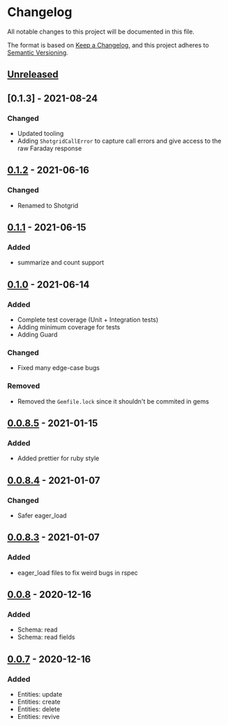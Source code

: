 # Changelog
All notable changes to this project will be documented in this file.

The format is based on [Keep a Changelog](https://keepachangelog.com/en/1.0.0/),
and this project adheres to [Semantic Versioning](https://semver.org/spec/v2.0.0.html).

## [Unreleased]

## [0.1.3] - 2021-08-24
### Changed
- Updated tooling
- Adding `ShotgridCallError` to capture call errors and give access to the raw Faraday response

## [0.1.2] - 2021-06-16
### Changed
- Renamed to Shotgrid

## [0.1.1] - 2021-06-15
### Added
- summarize and count support

## [0.1.0] - 2021-06-14
### Added
- Complete test coverage (Unit + Integration tests)
- Adding minimum coverage for tests
- Adding Guard

### Changed
- Fixed many edge-case bugs

### Removed
- Removed the `Gemfile.lock` since it shouldn't be commited in gems

## [0.0.8.5] - 2021-01-15
### Added
- Added prettier for ruby style

## [0.0.8.4] - 2021-01-07
### Changed
- Safer eager_load

## [0.0.8.3] - 2021-01-07
### Added
- eager_load files to fix weird bugs in rspec

## [0.0.8] - 2020-12-16
### Added
- Schema: read
- Schema: read fields

## [0.0.7] - 2020-12-16
### Added
- Entities: update
- Entities: create
- Entities: delete
- Entities: revive

[Unreleased]: https://github.com/shotgunsoftware/shotgrid_api_ruby/compare/v0.1.2...HEAD
[0.1.2]: https://github.com/shotgunsoftware/shotgrid_api_ruby/releases/tag/v0.1.2
[0.1.1]: https://github.com/shotgunsoftware/shotgrid_api_ruby/releases/tag/v0.1.1
[0.1.0]: https://github.com/shotgunsoftware/shotgrid_api_ruby/releases/tag/v0.1.0
[0.0.8.5]: https://github.com/shotgunsoftware/shotgrid_api_ruby/releases/tag/v0.0.8.5
[0.0.8.4]: https://github.com/shotgunsoftware/shotgrid_api_ruby/releases/tag/v0.0.8.4
[0.0.8.3]: https://github.com/shotgunsoftware/shotgrid_api_ruby/releases/tag/v0.0.8.3
[0.0.8]: https://github.com/shotgunsoftware/shotgrid_api_ruby/releases/tag/v0.0.8
[0.0.7]: https://github.com/shotgunsoftware/shotgrid_api_ruby/releases/tag/v0.0.7
